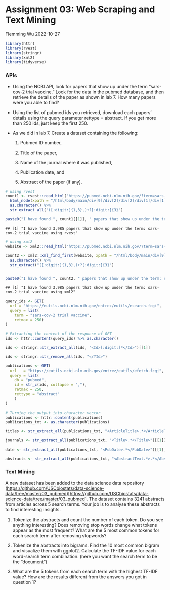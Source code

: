 Assignment 03: Web Scraping and Text Mining
================
Flemming Wu
2022-10-27

``` r
library(httr)
library(rvest)
library(stringr)
library(xml2)
library(tidyverse)
```

### APIs

-   Using the NCBI API, look for papers that show up under the term
    “sars-cov-2 trial vaccine.” Look for the data in the pubmed
    database, and then retrieve the details of the paper as shown in
    lab 7. How many papers were you able to find?

-   Using the list of pubmed ids you retrieved, download each papers’
    details using the query parameter rettype = abstract. If you get
    more than 250 ids, just keep the first 250.

-   As we did in lab 7. Create a dataset containing the following:

    1.  Pubmed ID number,

    2.  Title of the paper,

    3.  Name of the journal where it was published,

    4.  Publication date, and

    5.  Abstract of the paper (if any).

``` r
# using rvest
count1 <- rvest::read_html("https://pubmed.ncbi.nlm.nih.gov/?term=sars-cov-2+trial+vaccine") %>%
  html_node(xpath = "/html/body/main/div[9]/div[2]/div[2]/div[1]/div[1]") %>%
  as.character() %>%
  str_extract_all("([:digit:]{1,3},)+?[:digit:]{3}") 

paste0("I have found ", count1[[1]], " papers that show up under the term: sars-cov-2 trial vaccine using rvest")
```

    ## [1] "I have found 3,985 papers that show up under the term: sars-cov-2 trial vaccine using rvest"

``` r
# using xml2
website <- xml2::read_html("https://pubmed.ncbi.nlm.nih.gov/?term=sars-cov-2+trial+vaccine")

count2 <- xml2::xml_find_first(website, xpath = "/html/body/main/div[9]/div[2]/div[2]/div[1]/div[1]") %>%
  as.character() %>%
  str_extract("([:digit:]{1,3},)+?[:digit:]{3}")


paste0("I have found ", count2, " papers that show up under the term: sars-cov-2 trial vaccine using xml2")
```

    ## [1] "I have found 3,985 papers that show up under the term: sars-cov-2 trial vaccine using xml2"

``` r
query_ids <- GET(
  url = "https://eutils.ncbi.nlm.nih.gov/entrez/eutils/esearch.fcgi",
  query = list(
    term = "sars-cov-2 trial vaccine",
    retmax = 250)
)

# Extracting the content of the response of GET
ids <- httr::content(query_ids) %>% as.character()

ids <- stringr::str_extract_all(ids, "<Id>[:digit:]*</Id>")[[1]]

ids <- stringr::str_remove_all(ids, "</?Id>")

publications <- GET(
  url   = "https://eutils.ncbi.nlm.nih.gov/entrez/eutils/efetch.fcgi", # the link now will be using efetch, instead of esearch
  query = list(
    db = "pubmed",
    id = str_c(ids, collapse = ","),
    retmax = 250,
    rettype = "abstract"
    )
)

# Turning the output into character vector
publications <- httr::content(publications)
publications_txt <- as.character(publications)
```

``` r
titles <- str_extract_all(publications_txt, "<ArticleTitle>.*</ArticleTitle>")[[1]] %>% str_remove_all("</?[:alpha:]*>")

journals <- str_extract_all(publications_txt, "<Title>.*</Title>")[[1]] %>% str_remove_all("</?[:alpha:]*>")

date <- str_extract_all(publications_txt, "<PubDate>.*</PubDate>")[[1]] %>% str_remove_all("</?[:alpha:]*>")

abstracts <- str_extract_all(publications_txt, "<AbstractText.*>.*</AbstractText.*>")[[1]] %>% str_remove_all("</?[:alpha:]*>")
```

### Text Mining

A new dataset has been added to the data science data repository
(<https://github.com/USCbiostats/data-science-data/tree/master/03_pubmed>)\[<https://github.com/USCbiostats/data-science-data/tree/master/03_pubmed>\].
The dataset contains 3241 abstracts from articles across 5 search terms.
Your job is to analyse these abstracts to find interesting insights.

1.  Tokenize the abstracts and count the number of each token. Do you
    see anything interesting? Does removing stop words change what
    tokens appear as the most frequent? What are the 5 most common
    tokens for each search term after removing stopwords?

2.  Tokenize the abstracts into bigrams. Find the 10 most common bigram
    and visualize them with ggplot2. Calculate the TF-IDF value for each
    word-search term combination. (here you want the search term to be
    the “document”)

3.  What are the 5 tokens from each search term with the highest TF-IDF
    value? How are the results different from the answers you got in
    question 1?
